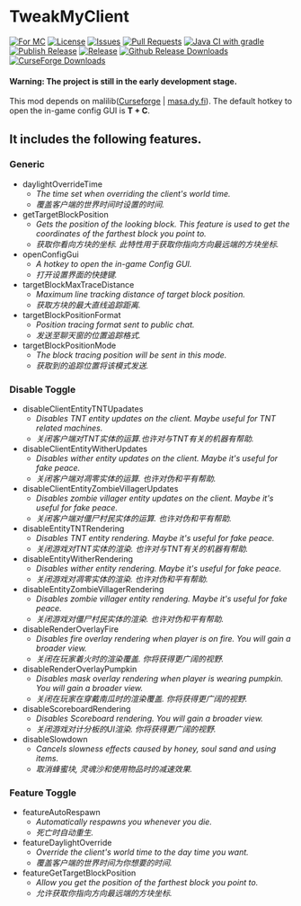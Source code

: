 # TweakMyClient
[![For MC](http://cf.way2muchnoise.eu/versions/For%20MC_tweakmyclient_all.svg?badge_style=flat)](https://www.curseforge.com/minecraft/mc-mods/tweakmyclient/files/all?filter-game-version=1738749986%3a70886)
[![License](https://img.shields.io/github/license/Hendrix-Shen/Tweak-My-Client?style=flat-square)](https://github.com/Hendrix-Shen/Tweak-My-Client/blob/main/LICENSE)
[![Issues](https://img.shields.io/github/issues/Hendrix-Shen/Tweak-My-Client?style=flat-square)](https://github.com/Hendrix-Shen/Tweak-My-Client/issues)
[![Pull Requests](https://img.shields.io/github/issues-pr/Hendrix-Shen/Tweak-My-Client?style=flat-square)](https://github.com/Hendrix-Shen/Tweak-My-Client/pulls)
[![Java CI with gradle](https://img.shields.io/github/workflow/status/Hendrix-Shen/Tweak-My-Client/Java%20CI%20with%20Gradle?label=Java%20CI%20with%20Gradle&style=flat-square)](https://github.com/Hendrix-Shen/Tweak-My-Client/actions/workflows/build.yml)
[![Publish Release](https://img.shields.io/github/workflow/status/Hendrix-Shen/Tweak-My-Client/Publish%20Release?label=Publish%20Release&style=flat-square)](https://github.com/Hendrix-Shen/Tweak-My-Client/actions/workflows/publish.yml)
[![Release](https://img.shields.io/github/v/release/Hendrix-Shen/Tweak-My-Client?include_prereleases&style=flat-square)](https://github.com/Hendrix-Shen/Tweak-My-Client/releases)
[![Github Release Downloads](https://img.shields.io/github/downloads/Hendrix-Shen/Tweak-My-Client/total?label=Github%20Release%20Downloads&style=flat-square)](https://github.com/Hendrix-Shen/Tweak-My-Client/releases)
[![CurseForge Downloads](http://cf.way2muchnoise.eu/tweakmyclient.svg?badge_style=flat)](https://www.curseforge.com/minecraft/mc-mods/tweakmyclient)
#### Warning: The project is still in the early development stage.
This mod depends on malilib([Curseforge](https://www.curseforge.com/minecraft/mc-mods/malilib) | [masa.dy.fi](https://masa.dy.fi/mcmods/client_mods/?mod=malilib)). The default hotkey to open the in-game config GUI is **T + C**.
## It includes the following features.
### Generic
+ daylightOverrideTime
  - *The time set when overriding the client's world time.*
  - *覆盖客户端的世界时间时设置的时间.*
+ getTargetBlockPosition
  - *Gets the position of the looking block. This feature is used to get the coordinates of the farthest block you point to.*
  - *获取你看向方块的坐标. 此特性用于获取你指向方向最远端的方块坐标.*
+ openConfigGui
  - *A hotkey to open the in-game Config GUI.*
  - *打开设置界面的快捷键.*
+ targetBlockMaxTraceDistance
  - *Maximum line tracking distance of target block position.*
  - *获取方块的最大直线追踪距离.*
+ targetBlockPositionFormat
  - *Position tracing format sent to public chat.*
  - *发送至聊天窗的位置追踪格式.*
+ targetBlockPositionMode
  - *The block tracing position will be sent in this mode.*
  - *获取到的追踪位置将该模式发送.*

### Disable Toggle
+ disableClientEntityTNTUpadates
  - *Disables TNT entity updates on the client. Maybe useful for TNT related machines.*
  - *关闭客户端对TNT实体的运算.也许对与TNT有关的机器有帮助.*
+ disableClientEntityWitherUpdates
  - *Disables wither entity updates on the client. Maybe it's useful for fake peace.*
  - *关闭客户端对凋零实体的运算. 也许对伪和平有帮助.*
+ disableClientEntityZombieVillagerUpdates
  - *Disables zombie villager entity updates on the client. Maybe it's useful for fake peace.*
  - *关闭客户端对僵尸村民实体的运算. 也许对伪和平有帮助.*
+ disableEntityTNTRendering
  - *Disables TNT entity rendering. Maybe it's useful for fake peace.*
  - *关闭游戏对TNT实体的渲染. 也许对与TNT有关的机器有帮助.*
+ disableEntityWitherRendering
  - *Disables wither entity rendering. Maybe it's useful for fake peace.*
  - *关闭游戏对凋零实体的渲染. 也许对伪和平有帮助.*
+ disableEntityZombieVillagerRendering
  - *Disables zombie villager entity rendering. Maybe it's useful for fake peace.*
  - *关闭游戏对僵尸村民实体的渲染. 也许对伪和平有帮助.*
+ disableRenderOverlayFire
  - *Disables fire overlay rendering when player is on fire. You will gain a broader view.*
  - *关闭在玩家着火时的渲染覆盖. 你将获得更广阔的视野.*
+ disableRenderOverlayPumpkin
  - *Disables mask overlay rendering when player is wearing pumpkin. You will gain a broader view.*
  - *关闭在玩家在穿戴南瓜时的渲染覆盖. 你将获得更广阔的视野.*
+ disableScoreboardRendering
  - *Disables Scoreboard rendering. You will gain a broader view.*
  - *关闭游戏对计分板的UI渲染. 你将获得更广阔的视野.*
+ disableSlowdown
  - *Cancels slowness effects caused by honey, soul sand and using items.*
  - *取消蜂蜜块, 灵魂沙和使用物品时的减速效果.*
### Feature Toggle
+ featureAutoRespawn
  - *Automatically respawns you whenever you die.*
  - *死亡时自动重生.*
+ featureDaylightOverride
  - *Override the client's world time to the day time you want.*
  - *覆盖客户端的世界时间为你想要的时间.*
+ featureGetTargetBlockPosition
  - *Allow you get the position of the farthest block you point to.*
  - *允许获取你指向方向最远端的方块坐标.*